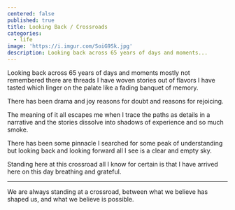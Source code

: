 ```yaml
---
centered: false
published: true
title: Looking Back / Crossroads
categories:
  - life
image: 'https://i.imgur.com/SoiG9Sk.jpg'
description: Looking back across 65 years of days and moments...
---
```

Looking back across 65 years 
of days and moments
mostly not remembered
there are threads 
I have woven stories out of
flavors I have tasted
which linger on the palate 
like a fading banquet of memory.

There has been drama
and joy
reasons for doubt
and reasons for rejoicing.

The meaning of it all escapes me
when I trace the paths
as details in a narrative 
and the stories dissolve
into shadows of experience
and so much smoke.

There has been some pinnacle 
I searched for
some peak of understanding
but looking back
and looking forward
all I see
is a clear and empty sky.

Standing here at this crossroad
all I know for certain
is that I have arrived here
on this day 
breathing 
and grateful.

---

We are always standing at a crossroad,
between what we believe 
has shaped us,
and what we believe 
is possible.

